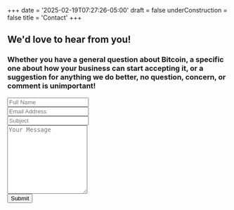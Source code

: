+++
date = '2025-02-19T07:27:26-05:00'
draft = false
underConstruction = false
title = 'Contact'
+++

<form target="_blank" action="https://formsubmit.co/d102e88eea9604b3922972d184399313" method="POST">

## We'd love to hear from you!

### Whether you have a general question about Bitcoin, a specific one about how your business can start accepting it, or a suggestion for anything we do better, no question, concern, or comment is unimportant!

  <div class="form-group">
    <div class="form-row">
      <div class="col">
        <input type="text" name="name" class="form-control" placeholder="Full Name" required>
      </div>
      <div class="col">
        <input type="email" name="email" class="form-control" placeholder="Email Address" required>
      </div>
      <div class="col">
        <input type="text" name="subject" class="form-control" placeholder="Subject" required>
      </div>
    </div>
  </div>
  <div class="form-group">
    <textarea placeholder="Your Message" class="textarea form-control" name="message" rows="10" required></textarea>
  </div>
  <button type="submit" class="form-button">Submit</button>
</form>